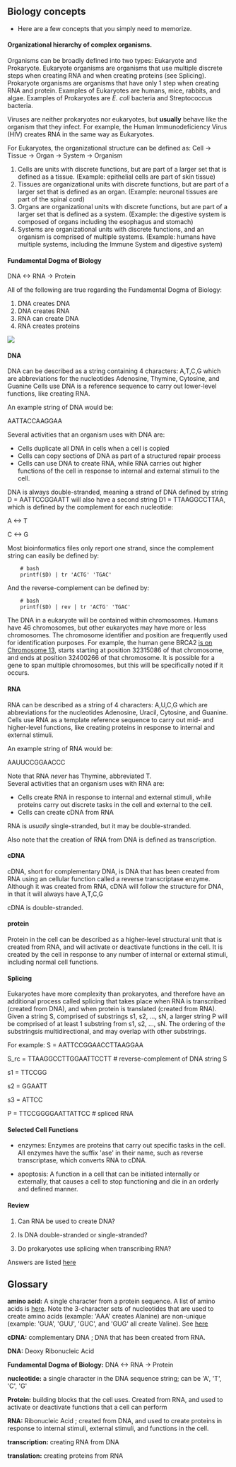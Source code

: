 ## Biology concepts

* Here are a few concepts that you simply need to memorize. 

#### Organizational hierarchy of complex organisms.

Organisms can be broadly defined into two types: Eukaryote and Prokaryote.  Eukaryote organisms are organisms that use multiple discrete steps when creating RNA and when creating proteins (see Splicing).  Prokaryote organisms are organisms that have only 1 step when creating RNA and protein.
Examples of Eukaryotes are humans, mice, rabbits, and algae.
Examples of Prokaryotes are *E. coli* bacteria and Streptococcus bacteria.

Viruses are neither prokaryotes nor eukaryotes, but **usually** behave like the organism that they infect.  For example, the Human Immunodeficiency Virus (HIV) creates RNA in the same way as Eukaryotes.

For Eukaryotes, the organizational structure can be defined as:
Cell -> Tissue -> Organ -> System -> Organism

1) Cells are units with discrete functions, but are part of a larger set that is defined as a tissue. (Example: epithelial cells are part of skin tissue)
2) Tissues are organizational units with discrete functions, but are part of a larger set that is defined as an organ. (Example: neuronal tissues are part of the spinal cord)
3) Organs are organizational units with discrete functions, but are part of a larger set that is defined as a system. (Example: the digestive system is composed of organs including the esophagus and stomach)
4) Systems are organizational units with discrete functions, and an organism is comprised of multiple systems. (Example: humans have multiple systems, including the Immune System and digestive system)


#### Fundamental Dogma of Biology

DNA <-> RNA -> Protein

All of the following are true regarding the Fundamental Dogma of Biology:
1) DNA creates DNA
2) DNA creates RNA
3) RNA can create DNA
4) RNA creates proteins

![](data_and_images/fundamental-dogma-biology.png)

#### DNA

DNA can be described as a string containing 4 characters: A,T,C,G which are abbreviations for the nucleotides Adenosine, Thymine, Cytosine, and Guanine
Cells use DNA is a reference sequence to carry out lower-level functions, like creating RNA.

An example string of DNA would be:

AATTACCAAGGAA

Several activities that an organism uses with DNA are:
* Cells duplicate all DNA in cells when a cell is copied
* Cells can copy sections of DNA as part of a structured repair process
* Cells can use DNA to create RNA, while RNA carries out higher functions of the cell in response to internal and external stimuli to the cell.

DNA is always double-stranded, meaning a strand of DNA defined by string D = AATTCCGGAATT will also have a second string D1 = TTAAGGCCTTAA, which is defined by the complement for each nucleotide:

A <-> T

C <-> G

Most bioinformatics files only report one strand, since the complement string can easily be defined by:

        # bash
        printf($D) | tr 'ACTG' 'TGAC'

And the reverse-complement can be defined by:

        # bash
        printf($D) | rev | tr 'ACTG' 'TGAC'

The DNA in a eukaryote will be contained within chromosomes. Humans have 46 chromosomes, but other eukaryotes may have more or less chromosomes.  The chromosome identifier and position are frequently used for identification purposes. For example, the human gene BRCA2 [is on Chromosome 13](https://useast.ensembl.org/Homo_sapiens/Gene/Summary?db=core;g=ENSG00000139618;r=13:32315086-32400266), starts starting at position 32315086 of that chromosome, and ends at position 32400266 of that chromosome. It is possible for a gene to span multiple chromosomes, but this will be specifically noted if it occurs.

#### RNA
RNA can be described as a string of 4 characters: A,U,C,G which are abbreviations for the nucleotides Adenosine, Uracil, Cytosine, and Guanine.
Cells use RNA as a template reference sequence to carry out mid- and higher-level functions, like creating proteins in response to internal and external stimuli.  

An example string of RNA would be:

AAUUCCGGAACCC

Note that RNA *never* has Thymine, abbreviated T.  
Several activities that an organism uses with RNA are:
* Cells create RNA in response to internal and external stimuli, while proteins carry out discrete tasks in the cell and external to the cell.
* Cells can create cDNA from RNA

RNA is *usually* single-stranded, but it may be double-stranded.

Also note that the creation of RNA from DNA is defined as transcription.

#### cDNA
cDNA, short for complementary DNA, is DNA that has been created from RNA using an cellular function called a reverse transcriptase enzyme.  Although it was created from RNA, cDNA will follow the structure for DNA, in that it will always have A,T,C,G 

cDNA is double-stranded.

#### protein
Protein in the cell can be described as a higher-level structural unit that is created from RNA, and will activate or deactivate functions in the cell.  It is created by the cell in response to any number of internal or external stimuli, including normal cell functions.

#### Splicing
Eukaryotes have more complexity than prokaryotes, and therefore have an additional process called splicing that takes place when RNA is transcribed (created from DNA), and when protein is translated (created from RNA).
Given a string S, comprised of substrings s1, s2, ..., sN, a larger string P will be comprised of at least 1 substring from s1, s2, ..., sN.
The ordering of the substringsis multidirectional, and may overlap with other substrings.

For example:
S    = AATTCCGGAACCTTAAGGAA

S_rc = TTAAGGCCTTGGAATTCCTT # reverse-complement of DNA string S

s1 = TTCCGG

s2 = GGAATT

s3 = ATTCC

P = TTCCGGGGAATTATTCC # spliced RNA

#### Selected Cell Functions

* enzymes: Enzymes are proteins that carry out specific tasks in the cell. All enzymes have the suffix 'ase' in their name, such as reverse transcriptase, which converts RNA to cDNA.  

* apoptosis: A function in a cell that can be initiated internally or externally, that causes a cell to stop functioning and die in an orderly and defined manner.

#### Review

1. Can RNA be used to create DNA?

2. Is DNA double-stranded or single-stranded?

3. Do prokaryotes use splicing when transcribing RNA?


Answers are listed [here](https://github.com/scienceystuff/Biology-for-ComputerScientists/blob/master/data_and_images/review_question_answers-BiologyKeyConcepts.md)


## Glossary

**amino acid:** A single character from a protein sequence.  A list of amino acids is [here](https://www.sigmaaldrich.com/life-science/metabolomics/learning-center/amino-acid-reference-chart.html).  Note the 3-character sets of nucleotides that are used to create amino acids (example: 'AAA' creates Alanine) are non-unique (example: 'GUA', 'GUU', 'GUC', and 'GUG' all create Valine).  See [here](http://www.science.oregonstate.edu/genbio/otherresources/aminoacidtranslation.htm)

**cDNA:** complementary DNA ; DNA that has been created from RNA.  

**DNA:** Deoxy Ribonucleic Acid

**Fundamental Dogma of Biology:** DNA <-> RNA -> Protein

**nucleotide:** a single character in the DNA sequence string; can be 'A', 'T', 'C', 'G'

**Protein:** building blocks that the cell uses.  Created from RNA, and used to activate or deactivate functions that a cell can perform

**RNA:** Ribonucleic Acid ; created from DNA, and used to create proteins in response to internal stimuli, external stimuli, and functions in the cell.



**transcription:** creating RNA from DNA

**translation:** creating proteins from RNA
